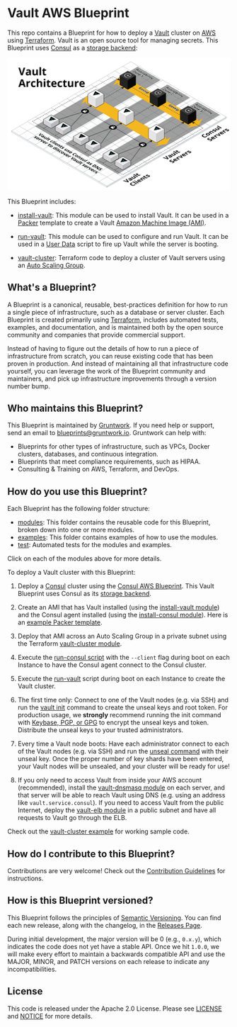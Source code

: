 # Vault AWS Blueprint

This repo contains a Blueprint for how to deploy a [Vault](https://www.vaultproject.io/) cluster on 
[AWS](https://aws.amazon.com/) using [Terraform](https://www.terraform.io/). Vault is an open source tool for managing
secrets. This Blueprint uses [Consul](https://www.consul.io) as a [storage 
backend](https://www.vaultproject.io/docs/configuration/storage/index.html):

![Vault architecture](/_docs/architecture.png)

This Blueprint includes:

* [install-vault](/modules/install-valut): This module can be used to install Vault. It can be used in a 
  [Packer](https://www.packer.io/) template to create a Vault 
  [Amazon Machine Image (AMI)](http://docs.aws.amazon.com/AWSEC2/latest/UserGuide/AMIs.html).

* [run-vault](/modules/run-vault): This module can be used to configure and run Vault. It can be used in a 
  [User Data](http://docs.aws.amazon.com/AWSEC2/latest/UserGuide/user-data.html#user-data-shell-scripts) 
  script to fire up Vault while the server is booting.

* [vault-cluster](/modules/vault-cluster): Terraform code to deploy a cluster of Vault servers using an [Auto Scaling 
  Group](https://aws.amazon.com/autoscaling/).
    
  



## What's a Blueprint?

A Blueprint is a canonical, reusable, best-practices definition for how to run a single piece of infrastructure, such 
as a database or server cluster. Each Blueprint is created primarily using [Terraform](https://www.terraform.io/), 
includes automated tests, examples, and documentation, and is maintained both by the open source community and 
companies that provide commercial support. 

Instead of having to figure out the details of how to run a piece of infrastructure from scratch, you can reuse 
existing code that has been proven in production. And instead of maintaining all that infrastructure code yourself, 
you can leverage the work of the Blueprint community and maintainers, and pick up infrastructure improvements through
a version number bump.
 
 
 
## Who maintains this Blueprint?

This Blueprint is maintained by [Gruntwork](http://www.gruntwork.io/). If you need help or support, send an email to 
[blueprints@gruntwork.io](mailto:blueprints@gruntwork.io?Subject=Vault%20Blueprint). Gruntwork can help with:

* Blueprints for other types of infrastructure, such as VPCs, Docker clusters, databases, and continuous integration.
* Blueprints that meet compliance requirements, such as HIPAA.
* Consulting & Training on AWS, Terraform, and DevOps.



## How do you use this Blueprint?

Each Blueprint has the following folder structure:

* [modules](/modules): This folder contains the reusable code for this Blueprint, broken down into one or more modules.
* [examples](/examples): This folder contains examples of how to use the modules.
* [test](/test): Automated tests for the modules and examples.

Click on each of the modules above for more details.

To deploy a Vault cluster with this Blueprint:

1. Deploy a [Consul](https://www.consul.io/) cluster using the [Consul AWS 
   Blueprint](https://github.com/gruntwork-io/consul-aws-blueprint). This Vault Blueprint uses Consul as its
   [storage backend](https://www.vaultproject.io/docs/configuration/storage/index.html).

1. Create an AMI that has Vault installed (using the [install-vault module](/modules/install-vault)) and the Consul
   agent installed (using the [install-consul 
   module](https://github.com/gruntwork-io/consul-aws-blueprint/tree/master/modules/install-consul)). Here is an 
   [example Packer template](/examples/vault-ami).

1. Deploy that AMI across an Auto Scaling Group in a private subnet using the Terraform [vault-cluster 
   module](/modules/vault-cluster). 

1. Execute the [run-consul script](https://github.com/gruntwork-io/consul-aws-blueprint/tree/master/modules/run-consul)
   with the `--client` flag during boot on each Instance to have the Consul agent connect to the Consul cluster. 

1. Execute the [run-vault](/modules/run-vault) script during boot on each Instance to create the Vault cluster. 

1. The first time only: Connect to one of the Vault nodes (e.g. via SSH) and run the [vault 
   init](https://www.vaultproject.io/intro/getting-started/deploy.html#initializing-the-vault) command to create the
   unseal keys and root token. For production usage, we **strongly** recommend running the init command with
   [Keybase, PGP, or GPG](https://www.vaultproject.io/docs/concepts/pgp-gpg-keybase.html) to encrypt the unseal keys
   and token. Distribute the unseal keys to your trusted administrators.

1. Every time a Vault node boots: Have each administrator connect to each of the Vault nodes (e.g. via SSH) and run 
   the [unseal command](https://www.vaultproject.io/docs/concepts/seal.html) with their unseal key. Once the proper 
   number of key shards have been entered, your Vault nodes will be unsealed, and your cluster will be ready for use!

1. If you only need to access Vault from inside your AWS account (recommended), install the [vault-dnsmasq 
   module](/modules/vault-dnsmasq) on each server, and that server will be able to reach Vault using DNS (e.g. using an
   address like `vault.service.consul`). If you need to access Vault from the public Internet, deploy the [vault-elb 
   module](/modules/vault-elb) in a public subnet and have all requests to Vault go through the ELB. 

Check out the [vault-cluster example](/examples/vault-cluster) for working sample code.

 



## How do I contribute to this Blueprint?

Contributions are very welcome! Check out the [Contribution Guidelines](/CONTRIBUTING.md) for instructions.



## How is this Blueprint versioned?

This Blueprint follows the principles of [Semantic Versioning](http://semver.org/). You can find each new release, 
along with the changelog, in the [Releases Page](../../releases). 

During initial development, the major version will be 0 (e.g., `0.x.y`), which indicates the code does not yet have a 
stable API. Once we hit `1.0.0`, we will make every effort to maintain a backwards compatible API and use the MAJOR, 
MINOR, and PATCH versions on each release to indicate any incompatibilities. 



## License

This code is released under the Apache 2.0 License. Please see [LICENSE](/LICENSE) and [NOTICE](/NOTICE) for more 
details.

